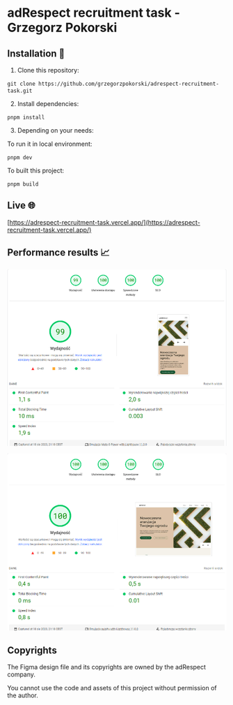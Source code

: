 # adRespect recruitment task - Grzegorz Pokorski

## Installation 👷

1. Clone this repository:

```
git clone https://github.com/grzegorzpokorski/adrespect-recruitment-task.git
```

2. Install dependencies:

```
pnpm install
```

3. Depending on your needs:

To run it in local environment:

```
pnpm dev
```

To built this project:

```
pnpm build
```

## Live 🌐

[https://adrespect-recruitment-task.vercel.app/](https://adrespect-recruitment-task.vercel.app/)

## Performance results 📈

![](/screenshots/lighthouse-mobile.png?raw=true "lighthouse mobile")

![](/screenshots/lighthouse-desktop.png?raw=true "lighthouse desktop")

## Copyrights

The Figma design file and its copyrights are owned by the adRespect company.

You cannot use the code and assets of this project without permission of the author.
